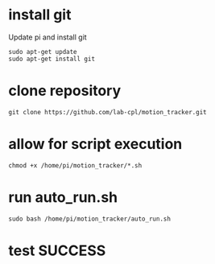 # install git

Update pi and install git
```console
sudo apt-get update
sudo apt-get install git
```

# clone repository
```console
git clone https://github.com/lab-cpl/motion_tracker.git
```

# allow for script execution
```console
chmod +x /home/pi/motion_tracker/*.sh
```

# run auto_run.sh
```console
sudo bash /home/pi/motion_tracker/auto_run.sh
```

# test SUCCESS

